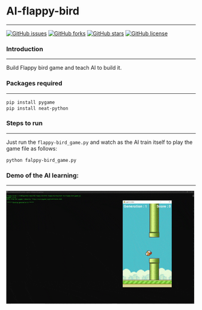 # AI-flappy-bird
<hr/>

[![GitHub issues](https://img.shields.io/github/issues/PraveenKumarSridhar/AI-flappy-bird?style=for-the-badge)](https://github.com/PraveenKumarSridhar/AI-flappy-bird/issues)
[![GitHub forks](https://img.shields.io/github/forks/PraveenKumarSridhar/AI-flappy-bird?style=for-the-badge)](https://github.com/PraveenKumarSridhar/AI-flappy-bird/network)
[![GitHub stars](https://img.shields.io/github/stars/PraveenKumarSridhar/AI-flappy-bird?style=for-the-badge)](https://github.com/PraveenKumarSridhar/AI-flappy-bird/stargazers)
[![GitHub license](https://img.shields.io/github/license/PraveenKumarSridhar/AI-flappy-bird?style=for-the-badge)](https://github.com/PraveenKumarSridhar/AI-flappy-bird/blob/main/LICENSE)


### Introduction
<hr/>

Build Flappy bird game and teach AI to build it.

### Packages required
<hr/>

```
pip install pygame
pip install neat-python
```

### Steps to run
<hr/>

Just run the `flappy-bird_game.py` and watch as the AI train itself to play the game file as follows:

```
python falppy-bird_game.py 
```

### Demo of the AI learning:
<hr/>

<img align="center" alt="GIF" src="https://raw.githubusercontent.com/PraveenKumarSridhar/AI-flappy-bird/main/assets/Ai-playing.gif" width="500" height="300" />

